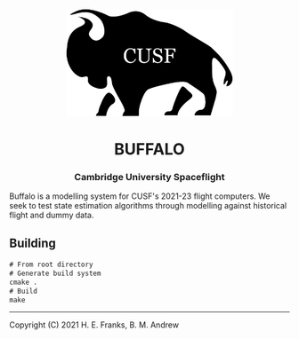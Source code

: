 <p align="center">
	<img width="300px" src="res/buffalo.png">
	<h1 align="center">BUFFALO</h1>
	<h3 align="center">Cambridge University Spaceflight</h3>
</p>

Buffalo is a modelling system for CUSF's 2021-23 flight computers. We seek to
test state estimation algorithms through modelling against historical flight
and dummy data.

## Building

```
# From root directory
# Generate build system
cmake .
# Build
make
```

---
Copyright (C) 2021 H. E. Franks, B. M. Andrew

